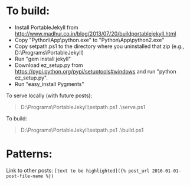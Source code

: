 # To build:

- Install PortableJekyll from http://www.madhur.co.in/blog/2013/07/20/buildportablejekyll.html
- Copy "Python\App\python.exe" to "Python\App\python2.exe"
- Copy setpath.ps1 to the directory where you uninstalled that zip (e.g., D:\Programs\PortableJekyll)
- Run "gem install jekyll"
- Download ez\_setup.py from https://pypi.python.org/pypi/setuptools#windows and run "python ez_setup.py".
- Run "easy_install Pygments"

To serve locally (with future posts):
> D:\Programs\PortableJekyll\setpath.ps1
> .\serve.ps1

To build:
> D:\Programs\PortableJekyll\setpath.ps1
> .\build.ps1

# Patterns:

Link to other posts: `[text to be highlighted]({% post_url 2016-01-01-post-file-name %})`

